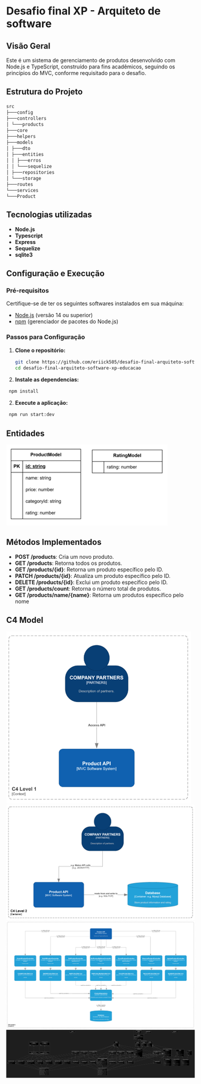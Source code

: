 # Desafio final XP - Arquiteto de software

## Visão Geral

Este é um sistema de gerenciamento de produtos desenvolvido com Node.js e TypeScript, construído para fins acadêmicos, seguindo os princípios do MVC, conforme requisitado para o desafio.

## Estrutura do Projeto

```
src
├───config
├───controllers
│ └───products
├───core
├───helpers
├───models
│ ├───dto
│ ├───entities
│ │ ├───erros
│ │ └───sequelize
│ ├───repositories
│ └───storage
├───routes
└───services
└───Product
```

## Tecnologias utilizadas

- **Node.js**
- **Typescript**
- **Express**
- **Sequelize**
- **sqlite3**

## Configuração e Execução

### Pré-requisitos

Certifique-se de ter os seguintes softwares instalados em sua máquina:

- [Node.js](https://nodejs.org/) (versão 14 ou superior)
- [npm](https://www.npmjs.com/) (gerenciador de pacotes do Node.js)

### Passos para Configuração

1. **Clone o repositório:**
   ```bash
   git clone https://github.com/eriick505/desafio-final-arquiteto-software-xp-educacao
   cd desafio-final-arquiteto-software-xp-educacao
   ```
2. **Instale as dependencias:**

```bash
 npm install
```

2. **Execute a aplicação:**

```bash
 npm run start:dev
```

## Entidades

![Entidades](./docs/entities.png)

## Métodos Implementados

- **POST /products**: Cria um novo produto.
- **GET /products**: Retorna todos os produtos.
- **GET /products/{id}**: Retorna um produto específico pelo ID.
- **PATCH /products/{id}**: Atualiza um produto específico pelo ID.
- **DELETE /products/{id}**: Exclui um produto específico pelo ID.
- **GET /products/count**: Retorna o número total de produtos.
- **GET /products/name/{name}**: Retorna um produtos específico pelo nome

## C4 Model

![level1](./docs/c4_level1.png)
![level2](./docs/c4_level2.png)
![level3](./docs/c4_level3.png)
![level4](./docs/c4_level4.png)
